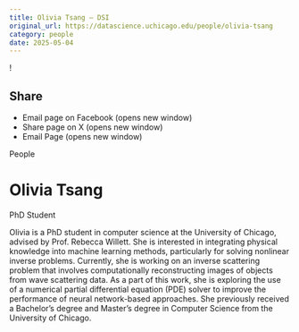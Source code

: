 ```yaml
---
title: Olivia Tsang – DSI
original_url: https://datascience.uchicago.edu/people/olivia-tsang
category: people
date: 2025-05-04
---
```


<!-- Table-like structure detected -->

!

## Share

* Email page on Facebook (opens new window)
* Share page on X (opens new window)
* Email Page (opens new window)

<!-- Table-like structure detected -->

People

# Olivia Tsang

PhD Student

Olivia is a PhD student in computer science at the University of Chicago, advised by Prof. Rebecca Willett. She is interested in integrating physical knowledge into machine learning methods, particularly for solving nonlinear inverse problems. Currently, she is working on an inverse scattering problem that involves computationally reconstructing images of objects from wave scattering data. As a part of this work, she is exploring the use of a numerical partial differential equation (PDE) solver to improve the performance of neural network-based approaches. She previously received a Bachelor’s degree and Master’s degree in Computer Science from the University of Chicago.